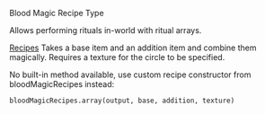 Blood Magic Recipe Type

Allows performing rituals in-world with ritual arrays.

<ins>Recipes</ins>
Takes a base item and an addition item and combine them magically.
Requires a texture for the circle to be specified.

No built-in method available, use custom recipe constructor from bloodMagicRecipes instead:
```
bloodMagicRecipes.array(output, base, addition, texture)
```